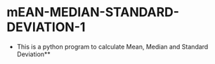 # mEAN-MEDIAN-STANDARD-DEVIATION-1
* This is a python program to calculate Mean, Median and Standard Deviation**
